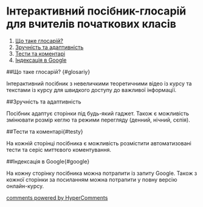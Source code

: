 <div id="hypercomments_widget" class="js-hypercomments-widget invisible"></div>

# Інтерактивний посібник-глосарій для вчителів початкових класів

1. [Що таке глосарій?](#glosariy)
2. [Зручність та адаптивність](#zruchnist)
3. [Тести та коментарі](#testy)
4. [Індексація в Google](#google)

##Що таке глосарій?  {#glosariy}

Інтерактивний посібник з невеличкими теоретичними відео із курсу та текстами із курсу для швидкого доступу до важливої інформації.

##Зручність та адаптивність

Посібник адаптує сторінки під будь-який гаджет. Також є можливість змінювати розмір кеглю та режими перегляду (денний, нічний, сєпія).

##Тести та коментарі{#testy}

На кожній сторінці посібника є можливість розмістити автоматизовані тести та серіс миттєвого коментування.

##Індексація в Google{#google}

На кожну сторінку посібника можна потрапити із запиту Google. Також з кожної сторінки за посиланням можна потрапити у повну версію онлайн-курсу.

<div class="js-hypercomments-container">
<a href="http://hypercomments.com" class="hc-link" title="comments widget">comments powered by HyperComments</a>
</div>